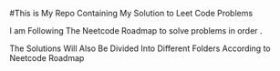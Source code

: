 #This is My Repo Containing My Solution to Leet Code Problems 

I am Following The Neetcode Roadmap to solve problems in order . 

The Solutions Will Also Be Divided Into Different Folders According to Neetcode Roadmap